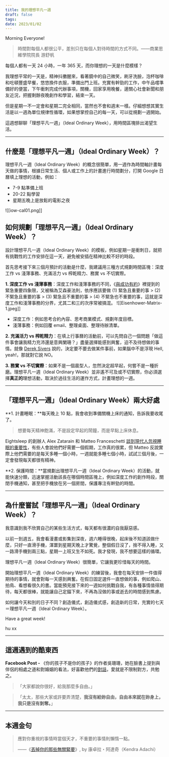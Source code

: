 ```yaml
---
title: 我的理想平凡一週
draft: false
tags: 
date: 2023/01/02
---
```

Morning Everyone!

> 時間對每個人都很公平，差別只在每個人對待時間的方式不同。——商業思維學院院長 游舒帆

每個人都有一天 24 小時，一年 365 天，而你理想的一天是什麼模樣？

我理想平常的一天是，精神抖擻醒來，看著鏡中的自己微笑，刷牙洗臉，泡杯咖啡和吃頓豐盛早餐，悠悠換件衣服，準備出門上班。充實有幹勁的工作，中午品嚐準備好的便當，下午衝刺完成代辦事項，關機，回家享用晚餐，邊關心社會新聞和朋友近況，把握剩餘夜晚創作和學習，結束一天。

但是星期一不一定會和星期二完全相同，當然也不會和週末一樣。仔細想想其實生活是以一週為單位規律性循環，如果想掌控自己的每一天，可以從規劃一週開始。

這週想聊聊「理想平凡一週」（Ideal Ordinary Week），用時間區塊排出渴望生活。

---

## 什麼是「理想平凡一週」（Ideal Ordinary Week）？

理想平凡一週（Ideal Ordinary Week）的概念很簡單，用一週作為時間軸計畫每天做的事情，根據日常生活、個人或工作上的計畫進行時間劃分，打開 Google 日曆填上理想的活動，例如：

- 7-9 點準備上班
- 20-22 點學習
- 星期五晚上是放鬆的電影之夜

![[iow-cal01.png]]
## 如何規劃「理想平凡一週」（Ideal Ordinary Week）？

設計理想平凡一週（Ideal Ordinary Week）的模板，例如星期一是衝刺日，就把有挑戰性的工作安排在這一天，避免被安插在精神比較不好的時段。

首先思考接下來三個月預計的活動是什麼，我建議用三種方式規劃時間區塊：深度工作 vs 淺薄事務、充滿活力 vs 榨乾精力、務實 vs 不切實際。

**1. 深度工作 vs 淺薄事務**：深度工作和淺薄事務的不同，《[與成功有約](https://r10.to/hk1rtY?ref=chinghannhu.ghost.io)》裡提到的緊急重要四象限，又被稱為艾森豪法則，依序應該要做 (1) 緊急且重要的事 > (2) 不緊急且重要的事 > (3) 緊急且不重要的事 > (4) 不緊急也不重要的事，這就是深度工作和淺薄事務的分界，尤其二和三的次序常被搞混。
![[Eisenhower-Matrix-1.jpeg]]
- 深度工作：例如思考合約內容、思考商業模式、規劃年度目標。
- 淺薄事務：例如回覆 email、整理桌面、整理待辦清單。

**2. 充滿活力 vs 榨乾精力**：在填上行事曆的活動前，可以先問自己一個問題「做這件事會讓我精力充沛還是意興闌珊？」盡量選擇能感到興奮，迫不及待想做的事情。就像 [Derek Sivers](https://sive.rs/n?ref=chinghannhu.ghost.io) 說的，決定要不要去做某件事前，如果腦中不是浮現 Hell, yeah!，那就對它說 NO。

**3. 務實 vs 不切實際**：如果不是一個晨型人，忽然決定超早起，何嘗不是一種折磨。理想平凡一週（Ideal Ordinary Week）並非遙不可及或不切實際，你必須選擇**真正的**理想活動，取決於過往生活的運作方式，計畫理想的一週。

---

## 「理想平凡一週」（Ideal Ordinary Week）兩大好處

**1. 計畫睡眠：**每天晚上 10 點，我會收到準備關機上床的通知，告訴我要收尾了。

> 想要每天精神飽滿，不是設定早起的鬧鐘，而是早點上床休息。

Eightsleep 的創辦人 Alex Zatarain 和 Matteo Franceschetti [談到現代人忽視睡眠的重要性](https://www.instagram.com/reel/Cl6ZWvMIgr7/?igshid=YmMyMTA2M2Y%3D&ref=chinghannhu.ghost.io)，有些人會說他們好需要一個假期，工作真的很累，但 Matteo 反說實際上他們需要的是每天多睡一個小時，一週就能多睡七個小時，試試三個月後，一定會發現每天都很有精神。

**2. 保護時間：**當規劃出理想平凡一週（Ideal Ordinary Week）的活動，就能快速分類，迅速掌握活動該長在哪個時間區塊上，例如深度工作的創作時段，關閉手機通知，甚至把手機放在另一個房間，保護專注有幹勁的時間。

---

## 為什麼嘗試「理想平凡一週」（Ideal Ordinary Week）？

我意識到我不欣賞自己的某些生活方式，每天都有很濃的自我厭惡感。

以前一到週五，我會看漫畫或影集到深夜，週六睡得很晚，起床後不知道該做什麼，只好一直滑手機，渾噩到星期天晚上才驚覺，整個假日沒了，捨不得入睡，又一路滑手機到兩三點，星期一上班又生不如死。我才發現，我不想要這樣的循環。

理想平凡一週（Ideal Ordinary Week）很簡單，它讓我更珍惜每天的時間。

開始理想平凡一週（Ideal Ordinary Week）的練習後，我會在每天安排一件值得期待的事情，就會對每一天感到興奮。在假日固定選件一直想做的事，例如爬山、拍鳥、看想看很久的書。當能預見接下來的一週如何挑戰自我，有各種事情值得期待，每天都很棒，就能讓自己定錨下來，不再為沒做的事或逝去的時間感到焦慮。

如何讓今天和別的日子不同？創造儀式，創造儀式感，創造新的日常，充實的七天＝理想平凡一週（Ideal Ordinary Week）。

Have a great week!

hu xx

---

## 這週遇到的酷東西

**Facebook Post -** 《你的孩子不是你的孩子》的作者吳珊珊，她在臉書上提到與伴侶的相處之道和對婚姻的看法，好喜歡他們的[對話](https://www.facebook.com/permalink.php?story_fbid=pfbid02PzK5Nm93iUfmPRjFFgfocB5WpowginuEnz2aiQQANL5sdKMBhw1okzRzkmwjxq5al&id=100000132604046)，愛就是不限制對方，共勉之。

> 「大家都說你很好，給我那麼多自由。」

> 「太太，那些大家或許要弄清楚，**我沒有給妳自由，自由本來就在妳身上，我只是沒有剝奪。**」

---

## 本週金句

> 應對你重視的事情時當個天才，不重要的事情則懶惰一點。  
>   
> ——《[丟掉你的那些無關緊要](https://chinghannhu.ghost.io/booknotes-the-lazy-genius-way/)》, by 康卓拉・阿達奇（Kendra Adachi）